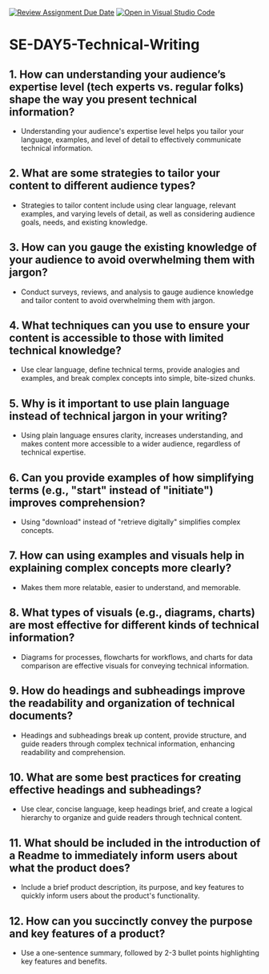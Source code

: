 [![Review Assignment Due Date](https://classroom.github.com/assets/deadline-readme-button-22041afd0340ce965d47ae6ef1cefeee28c7c493a6346c4f15d667ab976d596c.svg)](https://classroom.github.com/a/zsAR-pyY)
[![Open in Visual Studio Code](https://classroom.github.com/assets/open-in-vscode-2e0aaae1b6195c2367325f4f02e2d04e9abb55f0b24a779b69b11b9e10269abc.svg)](https://classroom.github.com/online_ide?assignment_repo_id=18783849&assignment_repo_type=AssignmentRepo)
# SE-DAY5-Technical-Writing
## 1. How can understanding your audience’s expertise level (tech experts vs. regular folks) shape the way you present technical information?
- Understanding your audience's expertise level helps you tailor your language, examples, and level of detail to effectively communicate technical information.
  
## 2. What are some strategies to tailor your content to different audience types?
- Strategies to tailor content include using clear language, relevant examples, and varying levels of detail, as well as considering audience goals, needs, and existing knowledge.
  
## 3. How can you gauge the existing knowledge of your audience to avoid overwhelming them with jargon?
- Conduct surveys, reviews, and analysis to gauge audience knowledge and tailor content to avoid overwhelming them with jargon.
  
## 4. What techniques can you use to ensure your content is accessible to those with limited technical knowledge?
- Use clear language, define technical terms, provide analogies and examples, and break complex concepts into simple, bite-sized chunks.
  
## 5. Why is it important to use plain language instead of technical jargon in your writing?
- Using plain language ensures clarity, increases understanding, and makes content more accessible to a wider audience, regardless of technical expertise.
  
## 6. Can you provide examples of how simplifying terms (e.g., "start" instead of "initiate") improves comprehension?
- Using "download" instead of "retrieve digitally" simplifies complex concepts.
  
## 7. How can using examples and visuals help in explaining complex concepts more clearly?
- Makes them more relatable, easier to understand, and memorable.
  
## 8. What types of visuals (e.g., diagrams, charts) are most effective for different kinds of technical information?
- Diagrams for processes, flowcharts for workflows, and charts for data comparison are effective visuals for conveying technical information.
  
## 9. How do headings and subheadings improve the readability and organization of technical documents?
- Headings and subheadings break up content, provide structure, and guide readers through complex technical information, enhancing readability and comprehension.
  
## 10. What are some best practices for creating effective headings and subheadings?
- Use clear, concise language, keep headings brief, and create a logical hierarchy to organize and guide readers through technical content.
  
## 11. What should be included in the introduction of a Readme to immediately inform users about what the product does?
- Include a brief product description, its purpose, and key features to quickly inform users about the product's functionality.
  
## 12. How can you succinctly convey the purpose and key features of a product?
- Use a one-sentence summary, followed by 2-3 bullet points highlighting key features and benefits.
